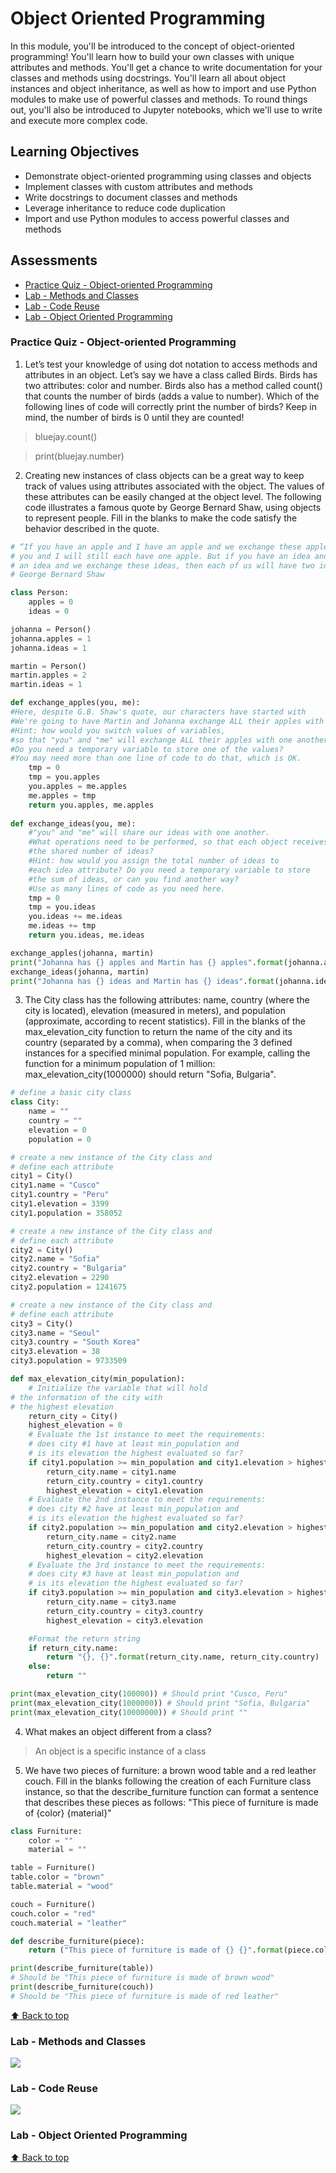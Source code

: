 # Object Oriented Programming

In this module, you'll be introduced to the concept of object-oriented programming! You'll learn how to build your own classes with unique attributes and methods. You'll get a chance to write documentation for your classes and methods using docstrings. You'll learn all about object instances and object inheritance, as well as how to import and use Python modules to make use of powerful classes and methods. To round things out, you'll also be introduced to Jupyter notebooks, which we'll use to write and execute more complex code.

## Learning Objectives

- Demonstrate object-oriented programming using classes and objects
- Implement classes with custom attributes and methods
- Write docstrings to document classes and methods
- Leverage inheritance to reduce code duplication
- Import and use Python modules to access powerful classes and methods


## Assessments

- [Practice Quiz - Object-oriented Programming](#Practice-Quiz---Object-oriented-Programming)
- [Lab - Methods and Classes](#Lab---Methods-and-Classes)
- [Lab - Code Reuse](#Lab---Code-Reuse)
- [Lab - Object Oriented Programming](#Lab---Object-Oriented-Programming)


### Practice Quiz - Object-oriented Programming

1. Let’s test your knowledge of using dot notation to access methods and attributes in an object. Let’s say we have a class called Birds. Birds has two attributes: color and number. Birds also has a method called count() that counts the number of birds (adds a value to number). Which of the following lines of code will correctly print the number of birds? Keep in mind, the number of birds is 0 until they are counted!

> bluejay.count()

> print(bluejay.number)

2. Creating new instances of class objects can be a great way to keep track of values using attributes associated with the object. The values of these attributes can be easily changed at the object level.  The following code illustrates a famous quote by George Bernard Shaw, using objects to represent people. Fill in the blanks to make the code satisfy the behavior described in the quote. 

```python
# “If you have an apple and I have an apple and we exchange these apples then
# you and I will still each have one apple. But if you have an idea and I have
# an idea and we exchange these ideas, then each of us will have two ideas.”
# George Bernard Shaw

class Person:
    apples = 0
    ideas = 0

johanna = Person()
johanna.apples = 1
johanna.ideas = 1

martin = Person()
martin.apples = 2
martin.ideas = 1

def exchange_apples(you, me):
#Here, despite G.B. Shaw's quote, our characters have started with       #different amounts of apples so we can better observe the results. 
#We're going to have Martin and Johanna exchange ALL their apples with #one another.
#Hint: how would you switch values of variables, 
#so that "you" and "me" will exchange ALL their apples with one another?
#Do you need a temporary variable to store one of the values?
#You may need more than one line of code to do that, which is OK. 
    tmp = 0
    tmp = you.apples
    you.apples = me.apples
    me.apples = tmp
    return you.apples, me.apples
    
def exchange_ideas(you, me):
    #"you" and "me" will share our ideas with one another.
    #What operations need to be performed, so that each object receives
    #the shared number of ideas?
    #Hint: how would you assign the total number of ideas to 
    #each idea attribute? Do you need a temporary variable to store 
    #the sum of ideas, or can you find another way? 
    #Use as many lines of code as you need here.
    tmp = 0
    tmp = you.ideas
    you.ideas += me.ideas
    me.ideas += tmp
    return you.ideas, me.ideas

exchange_apples(johanna, martin)
print("Johanna has {} apples and Martin has {} apples".format(johanna.apples, martin.apples))
exchange_ideas(johanna, martin)
print("Johanna has {} ideas and Martin has {} ideas".format(johanna.ideas, martin.ideas))
```

3. The City class has the following attributes: name, country (where the city is located), elevation (measured in meters), and population (approximate, according to recent statistics). Fill in the blanks of the max_elevation_city function to return the name of the city and its country (separated by a comma), when comparing the 3 defined instances for a specified minimal population. For example, calling the function for a minimum population of 1 million: max_elevation_city(1000000) should return "Sofia, Bulgaria".

```python
# define a basic city class
class City:
	name = ""
	country = ""
	elevation = 0 
	population = 0

# create a new instance of the City class and
# define each attribute
city1 = City()
city1.name = "Cusco"
city1.country = "Peru"
city1.elevation = 3399
city1.population = 358052

# create a new instance of the City class and
# define each attribute
city2 = City()
city2.name = "Sofia"
city2.country = "Bulgaria"
city2.elevation = 2290
city2.population = 1241675

# create a new instance of the City class and
# define each attribute
city3 = City()
city3.name = "Seoul"
city3.country = "South Korea"
city3.elevation = 38
city3.population = 9733509

def max_elevation_city(min_population):
	# Initialize the variable that will hold 
# the information of the city with 
# the highest elevation 
	return_city = City()
	highest_elevation = 0
	# Evaluate the 1st instance to meet the requirements:
	# does city #1 have at least min_population and
	# is its elevation the highest evaluated so far?
	if city1.population >= min_population and city1.elevation > highest_elevation:
		return_city.name = city1.name
		return_city.country = city1.country
		highest_elevation = city1.elevation
	# Evaluate the 2nd instance to meet the requirements:
	# does city #2 have at least min_population and
	# is its elevation the highest evaluated so far?
	if city2.population >= min_population and city2.elevation > highest_elevation:
		return_city.name = city2.name
		return_city.country = city2.country
		highest_elevation = city2.elevation
	# Evaluate the 3rd instance to meet the requirements:
	# does city #3 have at least min_population and
	# is its elevation the highest evaluated so far?
	if city3.population >= min_population and city3.elevation > highest_elevation:
		return_city.name = city3.name
		return_city.country = city3.country
		highest_elevation = city3.elevation

	#Format the return string
	if return_city.name:
		return "{}, {}".format(return_city.name, return_city.country)
	else:
		return ""

print(max_elevation_city(100000)) # Should print "Cusco, Peru"
print(max_elevation_city(1000000)) # Should print "Sofia, Bulgaria"
print(max_elevation_city(10000000)) # Should print ""
```

4. What makes an object different from a class?

> An object is a specific instance of a class

5. We have two pieces of furniture: a brown wood table and a red leather couch. Fill in the blanks following the creation of each Furniture class instance, so that the describe_furniture function can format a sentence that describes these pieces as follows: "This piece of furniture is made of {color} {material}"

```python
class Furniture:
	color = ""
	material = ""

table = Furniture()
table.color = "brown"
table.material = "wood"

couch = Furniture()
couch.color = "red"
couch.material = "leather"

def describe_furniture(piece):
	return ("This piece of furniture is made of {} {}".format(piece.color, piece.material))

print(describe_furniture(table)) 
# Should be "This piece of furniture is made of brown wood"
print(describe_furniture(couch)) 
# Should be "This piece of furniture is made of red leather"
```

[ :arrow_up: Back to top](#Object-Oriented-Programming)

### Lab - Methods and Classes

<p align="left">
  <a href="https://nbviewer.org/github/RdEl00/Google-IT-Automation-with-Python-Professional-Certificate/blob/master/C1_Crash%20Course%20on%20Python/Week5/lab/C1M5L2_Methods_and_Classes_V3.ipynb"><img src=https://img.shields.io/badge/Jupyter-Open%20Notebook-orange?></a>
</p>

### Lab - Code Reuse

<p align="left">
  <a href="https://nbviewer.org/github/RdEl00/Google-IT-Automation-with-Python-Professional-Certificate/blob/master/C1_Crash%20Course%20on%20Python/Week5/lab/C1M5L3_Code_Reuse_V2.ipynb"><img src=https://img.shields.io/badge/Jupyter-Open%20Notebook-orange?></a>
</p>

### Lab - Object Oriented Programming 


[ :arrow_up: Back to top](#Object-Oriented-Programming) 